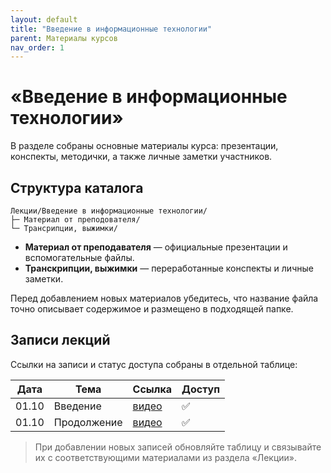 ```yaml
---
layout: default
title: "Введение в информационные технологии"
parent: Материалы курсов
nav_order: 1
---
```


# «Введение в информационные технологии»

В разделе собраны основные материалы курса: презентации, конспекты, методички, а также личные заметки участников.

## Структура каталога

```text
Лекции/Введение в информационные технологии/
├─ Материал от преподователя/
└─ Трансрипции, выжимки/
```

- **Материал от преподавателя** — официальные презентации и вспомогательные файлы.
- **Транскрипции, выжимки** — переработанные конспекты и личные заметки.

Перед добавлением новых материалов убедитесь, что название файла точно описывает содержимое и размещено в подходящей папке.

## Записи лекций

Ссылки на записи и статус доступа собраны в отдельной таблице:

| Дата  | Тема        | Ссылка                                | Доступ |
| ----- | ----------- | ------------------------------------- | ------ |
| 01.10 | Введение    | [видео](https://youtu.be/iOBKnkxHmaU) | ✅ |
| 01.10 | Продолжение | [видео](https://youtu.be/75hm_JpwynI) | ✅ |

> При добавлении новых записей обновляйте таблицу и связывайте их с соответствующими материалами из раздела «Лекции».
